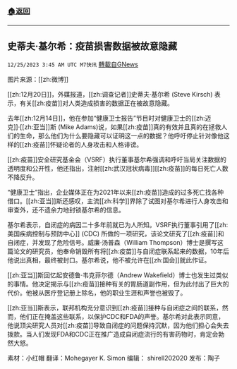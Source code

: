 ###  [:house:返回](README.md)
---


## 史蒂夫·基尔希：疫苗损害数据被故意隐藏
`12/25/2023 3:45 AM UTC M7快讯` [轉載自GNews](https://gnews.org/articles/2148339)


图片来源：[[zh:微博]]

[[zh:12月20日]]，外媒报道，[[zh:调查记者]]史蒂夫·基尔希 (Steve Kirsch) 表示，有关[[zh:疫苗]]对人类造成损害的数据正在被故意隐藏。

去年[[zh:12月14日]]，他在参加“健康卫士报告”节目时对健康卫士的[[zh:迈克]]·[[zh:亚当]]斯 (Mike Adams)说，如果[[zh:疫苗]]真的有效并且真的在拯救人们的生命，那么他们为什么要隐藏可以证明这一点的数据？他呼吁停止针对像他这样的[[zh:疫苗]]怀疑论者的人身攻击和人格诽谤。

[[zh:疫苗]]安全研究基金会（VSRF）执行董事基尔希强调和呼吁当局关注数据的透明度和公开性，他还指出，注射[[zh:武汉冠状病毒]][[zh:疫苗]]的每日死亡人数不降反升。

“健康卫士”指出，企业媒体正在为2021年以来[[zh:疫苗]]造成的过多死亡找各种借口。[[zh:亚当]]斯还感叹，主流[[zh:科学]]界除了试图对基尔希进行人身攻击和审查外，还不遗余力地封锁基尔希的信息。

基尔希表示，自闭症的病因二十多年前就已为人所知。VSRF执行董事引用了[[zh:美国疾病控制与预防中心]] (CDC) 所做的一项研究，该论文研究了[[zh:疫苗]]和自闭症，并发现了危险信号。威廉·汤普森（William Thompson）博士是撰写这篇论文的研究员，他奉命销毁所有将[[zh:疫苗]]与自闭症联系起来的数据，10年后他说出真相，最终被封口。基尔希说，他不被允许在[[zh:国会]]就此作证。

[[zh:亚当]]斯回忆起安德鲁·韦克菲尔德（Andrew Wakefield）博士也发生过类似的事情。他决定揭示与[[zh:疫苗]]接种有关的胃肠道副作用，但为此付出了巨大的代价。他被从医疗登记册上除名，他的职业生涯和声誉也被毁了。

[[zh:亚当]]斯表示，联邦机构充分意识到[[zh:疫苗]]接种与自闭症之间的联系，然而，他们正在掩盖这些联系，以保护CDC和FDA的声誉。基尔希对此表示同意，他说顶尖研究人员对[[zh:疫苗]]导致自闭症的问题保持沉默，因为他们担心会失去拨款。当人们发现FDA和CDC正在推广造成自闭症流行的有害药物时，肯定会勃然大怒。

      
素材：小红帽  翻译：Mohegayer K. Simon  编辑： shirell202020  发布：陶子

